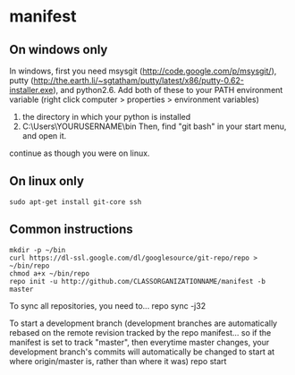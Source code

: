 manifest
========

On windows only
---------------
In windows, first you need msysgit (http://code.google.com/p/msysgit/), putty (http://the.earth.li/~sgtatham/putty/latest/x86/putty-0.62-installer.exe), and python2.6.
Add both of these to your PATH environment variable (right click computer > properties > environment variables)
1.  the directory in which your python is installed
2.  C:\Users\YOURUSERNAME\bin
Then, find "git bash" in your start menu, and open it.

continue as though you were on linux.

On linux only
-------------
    sudo apt-get install git-core ssh

Common instructions
-------------------
    mkdir -p ~/bin
    curl https://dl-ssl.google.com/dl/googlesource/git-repo/repo > ~/bin/repo
    chmod a+x ~/bin/repo
    repo init -u http://github.com/CLASSORGANIZATIONNAME/manifest -b master

To sync all repositories, you need to...
    repo sync -j32
    
To start a development branch (development branches are automatically rebased on the remote revision tracked by the repo manifest... so if the manifest is set to track "master", then everytime master changes, your development branch's commits will automatically be changed to start at where origin/master is, rather than where it was)
    repo start <branch name> <project name>
